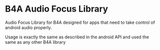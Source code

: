 # B4A Audio Focus Library

Audio Focus Library for B4A designed for apps that need to take control of android audio properly.

Usage is exactly the same as described in the android API and used the same as any other B4A library

